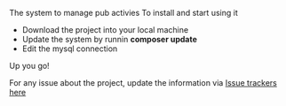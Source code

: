 The system to manage pub activies
To install and start using it
<ul>
<li>Download the project into your local machine</li>
<li>Update the system by runnin <b>composer update</b></li>
<li>Edit the mysql connection</li>
</ul>
Up you go!

For any issue about the project,
update the information via <a href="https://github.com/dpchami/dira/issues">Issue trackers here</a>
